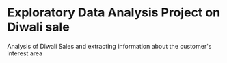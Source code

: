 # Exploratory Data Analysis Project on Diwali sale 
Analysis of Diwali Sales and extracting information about the customer's interest area
